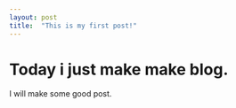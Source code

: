 ```yaml
---
layout: post
title:  "This is my first post!"
---
```


# Today i just make make blog. 

I will make some good post.
 
